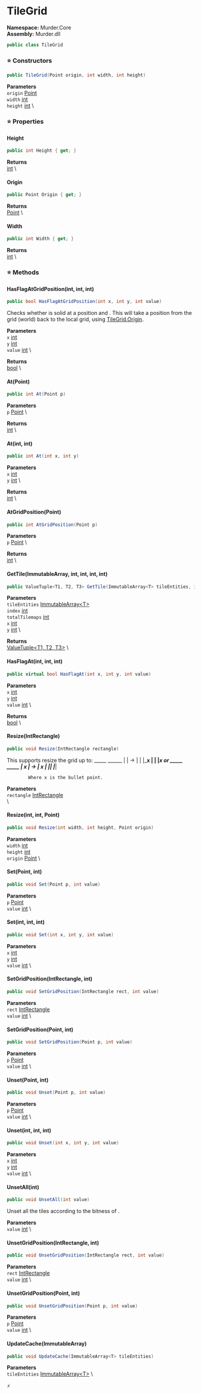 # TileGrid

**Namespace:** Murder.Core \
**Assembly:** Murder.dll

```csharp
public class TileGrid
```

### ⭐ Constructors
```csharp
public TileGrid(Point origin, int width, int height)
```

**Parameters** \
`origin` [Point](../..//Murder/Core/Geometry/Point.html) \
`width` [int](https://learn.microsoft.com/en-us/dotnet/api/System.Int32?view=net-7.0) \
`height` [int](https://learn.microsoft.com/en-us/dotnet/api/System.Int32?view=net-7.0) \

### ⭐ Properties
#### Height
```csharp
public int Height { get; }
```

**Returns** \
[int](https://learn.microsoft.com/en-us/dotnet/api/System.Int32?view=net-7.0) \
#### Origin
```csharp
public Point Origin { get; }
```

**Returns** \
[Point](../..//Murder/Core/Geometry/Point.html) \
#### Width
```csharp
public int Width { get; }
```

**Returns** \
[int](https://learn.microsoft.com/en-us/dotnet/api/System.Int32?view=net-7.0) \
### ⭐ Methods
#### HasFlagAtGridPosition(int, int, int)
```csharp
public bool HasFlagAtGridPosition(int x, int y, int value)
```

Checks whether is solid at a position <paramref name="x" /> and <paramref name="y" />.
            This will take a position from the grid (world) back to the local grid, using [TileGrid.Origin](../../Murder/Core/TileGrid.html#Origin).

**Parameters** \
`x` [int](https://learn.microsoft.com/en-us/dotnet/api/System.Int32?view=net-7.0) \
`y` [int](https://learn.microsoft.com/en-us/dotnet/api/System.Int32?view=net-7.0) \
`value` [int](https://learn.microsoft.com/en-us/dotnet/api/System.Int32?view=net-7.0) \

**Returns** \
[bool](https://learn.microsoft.com/en-us/dotnet/api/System.Boolean?view=net-7.0) \

#### At(Point)
```csharp
public int At(Point p)
```

**Parameters** \
`p` [Point](../..//Murder/Core/Geometry/Point.html) \

**Returns** \
[int](https://learn.microsoft.com/en-us/dotnet/api/System.Int32?view=net-7.0) \

#### At(int, int)
```csharp
public int At(int x, int y)
```

**Parameters** \
`x` [int](https://learn.microsoft.com/en-us/dotnet/api/System.Int32?view=net-7.0) \
`y` [int](https://learn.microsoft.com/en-us/dotnet/api/System.Int32?view=net-7.0) \

**Returns** \
[int](https://learn.microsoft.com/en-us/dotnet/api/System.Int32?view=net-7.0) \

#### AtGridPosition(Point)
```csharp
public int AtGridPosition(Point p)
```

**Parameters** \
`p` [Point](../..//Murder/Core/Geometry/Point.html) \

**Returns** \
[int](https://learn.microsoft.com/en-us/dotnet/api/System.Int32?view=net-7.0) \

#### GetTile(ImmutableArray<T>, int, int, int, int)
```csharp
public ValueTuple<T1, T2, T3> GetTile(ImmutableArray<T> tileEntities, int index, int totalTilemaps, int x, int y)
```

**Parameters** \
`tileEntities` [ImmutableArray\<T\>](https://learn.microsoft.com/en-us/dotnet/api/System.Collections.Immutable.ImmutableArray-1?view=net-7.0) \
`index` [int](https://learn.microsoft.com/en-us/dotnet/api/System.Int32?view=net-7.0) \
`totalTilemaps` [int](https://learn.microsoft.com/en-us/dotnet/api/System.Int32?view=net-7.0) \
`x` [int](https://learn.microsoft.com/en-us/dotnet/api/System.Int32?view=net-7.0) \
`y` [int](https://learn.microsoft.com/en-us/dotnet/api/System.Int32?view=net-7.0) \

**Returns** \
[ValueTuple\<T1, T2, T3\>](https://learn.microsoft.com/en-us/dotnet/api/System.ValueTuple-3?view=net-7.0) \

#### HasFlagAt(int, int, int)
```csharp
public virtual bool HasFlagAt(int x, int y, int value)
```

**Parameters** \
`x` [int](https://learn.microsoft.com/en-us/dotnet/api/System.Int32?view=net-7.0) \
`y` [int](https://learn.microsoft.com/en-us/dotnet/api/System.Int32?view=net-7.0) \
`value` [int](https://learn.microsoft.com/en-us/dotnet/api/System.Int32?view=net-7.0) \

**Returns** \
[bool](https://learn.microsoft.com/en-us/dotnet/api/System.Boolean?view=net-7.0) \

#### Resize(IntRectangle)
```csharp
public void Resize(IntRectangle rectangle)
```

This supports resize the grid up to:
              _____      ______
             |     | -&gt; |      |
             |_____x    |      |
                        |______x
            or
              _____      _____
             |  x  | -&gt; |  x  |
             |_____|    |_____|
            
            Where x is the bullet point.

**Parameters** \
`rectangle` [IntRectangle](../..//Murder/Core/Geometry/IntRectangle.html) \
\

#### Resize(int, int, Point)
```csharp
public void Resize(int width, int height, Point origin)
```

**Parameters** \
`width` [int](https://learn.microsoft.com/en-us/dotnet/api/System.Int32?view=net-7.0) \
`height` [int](https://learn.microsoft.com/en-us/dotnet/api/System.Int32?view=net-7.0) \
`origin` [Point](../..//Murder/Core/Geometry/Point.html) \

#### Set(Point, int)
```csharp
public void Set(Point p, int value)
```

**Parameters** \
`p` [Point](../..//Murder/Core/Geometry/Point.html) \
`value` [int](https://learn.microsoft.com/en-us/dotnet/api/System.Int32?view=net-7.0) \

#### Set(int, int, int)
```csharp
public void Set(int x, int y, int value)
```

**Parameters** \
`x` [int](https://learn.microsoft.com/en-us/dotnet/api/System.Int32?view=net-7.0) \
`y` [int](https://learn.microsoft.com/en-us/dotnet/api/System.Int32?view=net-7.0) \
`value` [int](https://learn.microsoft.com/en-us/dotnet/api/System.Int32?view=net-7.0) \

#### SetGridPosition(IntRectangle, int)
```csharp
public void SetGridPosition(IntRectangle rect, int value)
```

**Parameters** \
`rect` [IntRectangle](../..//Murder/Core/Geometry/IntRectangle.html) \
`value` [int](https://learn.microsoft.com/en-us/dotnet/api/System.Int32?view=net-7.0) \

#### SetGridPosition(Point, int)
```csharp
public void SetGridPosition(Point p, int value)
```

**Parameters** \
`p` [Point](../..//Murder/Core/Geometry/Point.html) \
`value` [int](https://learn.microsoft.com/en-us/dotnet/api/System.Int32?view=net-7.0) \

#### Unset(Point, int)
```csharp
public void Unset(Point p, int value)
```

**Parameters** \
`p` [Point](../..//Murder/Core/Geometry/Point.html) \
`value` [int](https://learn.microsoft.com/en-us/dotnet/api/System.Int32?view=net-7.0) \

#### Unset(int, int, int)
```csharp
public void Unset(int x, int y, int value)
```

**Parameters** \
`x` [int](https://learn.microsoft.com/en-us/dotnet/api/System.Int32?view=net-7.0) \
`y` [int](https://learn.microsoft.com/en-us/dotnet/api/System.Int32?view=net-7.0) \
`value` [int](https://learn.microsoft.com/en-us/dotnet/api/System.Int32?view=net-7.0) \

#### UnsetAll(int)
```csharp
public void UnsetAll(int value)
```

Unset all the tiles according to the bitness of <paramref name="value" />.

**Parameters** \
`value` [int](https://learn.microsoft.com/en-us/dotnet/api/System.Int32?view=net-7.0) \

#### UnsetGridPosition(IntRectangle, int)
```csharp
public void UnsetGridPosition(IntRectangle rect, int value)
```

**Parameters** \
`rect` [IntRectangle](../..//Murder/Core/Geometry/IntRectangle.html) \
`value` [int](https://learn.microsoft.com/en-us/dotnet/api/System.Int32?view=net-7.0) \

#### UnsetGridPosition(Point, int)
```csharp
public void UnsetGridPosition(Point p, int value)
```

**Parameters** \
`p` [Point](../..//Murder/Core/Geometry/Point.html) \
`value` [int](https://learn.microsoft.com/en-us/dotnet/api/System.Int32?view=net-7.0) \

#### UpdateCache(ImmutableArray<T>)
```csharp
public void UpdateCache(ImmutableArray<T> tileEntities)
```

**Parameters** \
`tileEntities` [ImmutableArray\<T\>](https://learn.microsoft.com/en-us/dotnet/api/System.Collections.Immutable.ImmutableArray-1?view=net-7.0) \



⚡